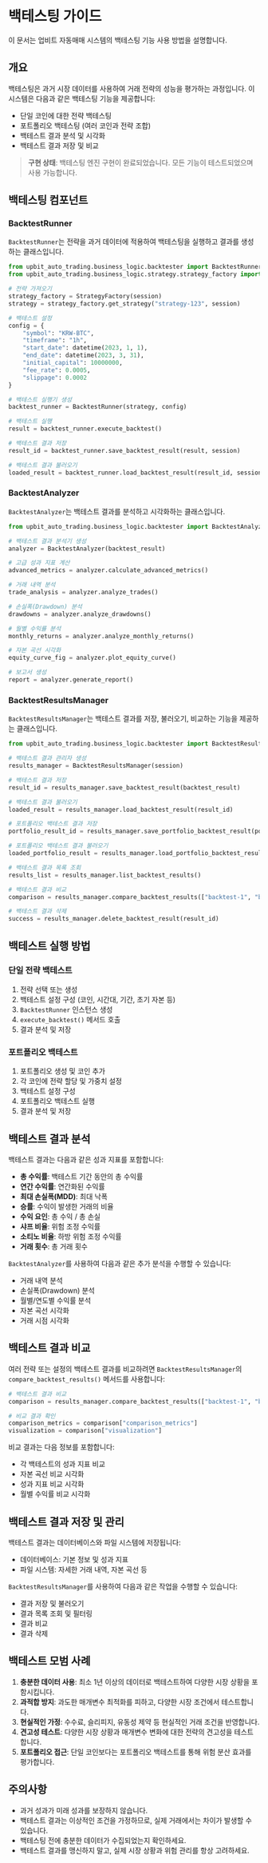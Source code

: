 # 백테스팅 가이드

이 문서는 업비트 자동매매 시스템의 백테스팅 기능 사용 방법을 설명합니다.

## 개요

백테스팅은 과거 시장 데이터를 사용하여 거래 전략의 성능을 평가하는 과정입니다. 이 시스템은 다음과 같은 백테스팅 기능을 제공합니다:

- 단일 코인에 대한 전략 백테스팅
- 포트폴리오 백테스팅 (여러 코인과 전략 조합)
- 백테스트 결과 분석 및 시각화
- 백테스트 결과 저장 및 비교

> **구현 상태**: 백테스팅 엔진 구현이 완료되었습니다. 모든 기능이 테스트되었으며 사용 가능합니다.

## 백테스팅 컴포넌트

### BacktestRunner

`BacktestRunner`는 전략을 과거 데이터에 적용하여 백테스팅을 실행하고 결과를 생성하는 클래스입니다.

```python
from upbit_auto_trading.business_logic.backtester import BacktestRunner
from upbit_auto_trading.business_logic.strategy.strategy_factory import StrategyFactory

# 전략 가져오기
strategy_factory = StrategyFactory(session)
strategy = strategy_factory.get_strategy("strategy-123", session)

# 백테스트 설정
config = {
    "symbol": "KRW-BTC",
    "timeframe": "1h",
    "start_date": datetime(2023, 1, 1),
    "end_date": datetime(2023, 3, 31),
    "initial_capital": 10000000,
    "fee_rate": 0.0005,
    "slippage": 0.0002
}

# 백테스트 실행기 생성
backtest_runner = BacktestRunner(strategy, config)

# 백테스트 실행
result = backtest_runner.execute_backtest()

# 백테스트 결과 저장
result_id = backtest_runner.save_backtest_result(result, session)

# 백테스트 결과 불러오기
loaded_result = backtest_runner.load_backtest_result(result_id, session)
```

### BacktestAnalyzer

`BacktestAnalyzer`는 백테스트 결과를 분석하고 시각화하는 클래스입니다.

```python
from upbit_auto_trading.business_logic.backtester import BacktestAnalyzer

# 백테스트 결과 분석기 생성
analyzer = BacktestAnalyzer(backtest_result)

# 고급 성과 지표 계산
advanced_metrics = analyzer.calculate_advanced_metrics()

# 거래 내역 분석
trade_analysis = analyzer.analyze_trades()

# 손실폭(Drawdown) 분석
drawdowns = analyzer.analyze_drawdowns()

# 월별 수익률 분석
monthly_returns = analyzer.analyze_monthly_returns()

# 자본 곡선 시각화
equity_curve_fig = analyzer.plot_equity_curve()

# 보고서 생성
report = analyzer.generate_report()
```

### BacktestResultsManager

`BacktestResultsManager`는 백테스트 결과를 저장, 불러오기, 비교하는 기능을 제공하는 클래스입니다.

```python
from upbit_auto_trading.business_logic.backtester import BacktestResultsManager

# 백테스트 결과 관리자 생성
results_manager = BacktestResultsManager(session)

# 백테스트 결과 저장
result_id = results_manager.save_backtest_result(backtest_result)

# 백테스트 결과 불러오기
loaded_result = results_manager.load_backtest_result(result_id)

# 포트폴리오 백테스트 결과 저장
portfolio_result_id = results_manager.save_portfolio_backtest_result(portfolio_backtest_result)

# 포트폴리오 백테스트 결과 불러오기
loaded_portfolio_result = results_manager.load_portfolio_backtest_result(portfolio_result_id)

# 백테스트 결과 목록 조회
results_list = results_manager.list_backtest_results()

# 백테스트 결과 비교
comparison = results_manager.compare_backtest_results(["backtest-1", "backtest-2"])

# 백테스트 결과 삭제
success = results_manager.delete_backtest_result(result_id)
```

## 백테스트 실행 방법

### 단일 전략 백테스트

1. 전략 선택 또는 생성
2. 백테스트 설정 구성 (코인, 시간대, 기간, 초기 자본 등)
3. `BacktestRunner` 인스턴스 생성
4. `execute_backtest()` 메서드 호출
5. 결과 분석 및 저장

### 포트폴리오 백테스트

1. 포트폴리오 생성 및 코인 추가
2. 각 코인에 전략 할당 및 가중치 설정
3. 백테스트 설정 구성
4. 포트폴리오 백테스트 실행
5. 결과 분석 및 저장

## 백테스트 결과 분석

백테스트 결과는 다음과 같은 성과 지표를 포함합니다:

- **총 수익률**: 백테스트 기간 동안의 총 수익률
- **연간 수익률**: 연간화된 수익률
- **최대 손실폭(MDD)**: 최대 낙폭
- **승률**: 수익이 발생한 거래의 비율
- **수익 요인**: 총 수익 / 총 손실
- **샤프 비율**: 위험 조정 수익률
- **소티노 비율**: 하방 위험 조정 수익률
- **거래 횟수**: 총 거래 횟수

`BacktestAnalyzer`를 사용하여 다음과 같은 추가 분석을 수행할 수 있습니다:

- 거래 내역 분석
- 손실폭(Drawdown) 분석
- 월별/연도별 수익률 분석
- 자본 곡선 시각화
- 거래 시점 시각화

## 백테스트 결과 비교

여러 전략 또는 설정의 백테스트 결과를 비교하려면 `BacktestResultsManager`의 `compare_backtest_results()` 메서드를 사용합니다:

```python
# 백테스트 결과 비교
comparison = results_manager.compare_backtest_results(["backtest-1", "backtest-2"])

# 비교 결과 확인
comparison_metrics = comparison["comparison_metrics"]
visualization = comparison["visualization"]
```

비교 결과는 다음 정보를 포함합니다:

- 각 백테스트의 성과 지표 비교
- 자본 곡선 비교 시각화
- 성과 지표 비교 시각화
- 월별 수익률 비교 시각화

## 백테스트 결과 저장 및 관리

백테스트 결과는 데이터베이스와 파일 시스템에 저장됩니다:

- 데이터베이스: 기본 정보 및 성과 지표
- 파일 시스템: 자세한 거래 내역, 자본 곡선 등

`BacktestResultsManager`를 사용하여 다음과 같은 작업을 수행할 수 있습니다:

- 결과 저장 및 불러오기
- 결과 목록 조회 및 필터링
- 결과 비교
- 결과 삭제

## 백테스트 모범 사례

1. **충분한 데이터 사용**: 최소 1년 이상의 데이터로 백테스트하여 다양한 시장 상황을 포함시킵니다.
2. **과적합 방지**: 과도한 매개변수 최적화를 피하고, 다양한 시장 조건에서 테스트합니다.
3. **현실적인 가정**: 수수료, 슬리피지, 유동성 제약 등 현실적인 거래 조건을 반영합니다.
4. **견고성 테스트**: 다양한 시장 상황과 매개변수 변화에 대한 전략의 견고성을 테스트합니다.
5. **포트폴리오 접근**: 단일 코인보다는 포트폴리오 백테스트를 통해 위험 분산 효과를 평가합니다.

## 주의사항

- 과거 성과가 미래 성과를 보장하지 않습니다.
- 백테스트 결과는 이상적인 조건을 가정하므로, 실제 거래에서는 차이가 발생할 수 있습니다.
- 백테스팅 전에 충분한 데이터가 수집되었는지 확인하세요.
- 백테스트 결과를 맹신하지 말고, 실제 시장 상황과 위험 관리를 항상 고려하세요.